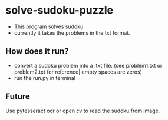 # solve-sudoku-puzzle
- This program solves sudoku
- currently it takes the problems in the txt format.

## How does it run?
- convert a sudoku problem into a .txt file.  (see problem1.txt or problem2.txt for reference| empty spaces are zeros)
- run the run.py in terminal

## Future
Use pytesseract ocr or open cv to read the sudoku from image. 
